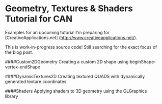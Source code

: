 Geometry, Textures & Shaders Tutorial for CAN
===================================

Examples for an upcoming tutorial I'm preparing for [CreativeApplications.net] (http://www.creativeapplications.net/).

This is work-in-progress source code! Still searching for the exact focus of the blog post.

####Custom2DGeometry
Creating a custom 2D shape using beginShape-vertex-endShape

####DynamicTextures2D
Creating textured QUADS with dynamically generated texture coordinates

####Shaders
Applying shaders to 3D geometry using the GLGraphics library
